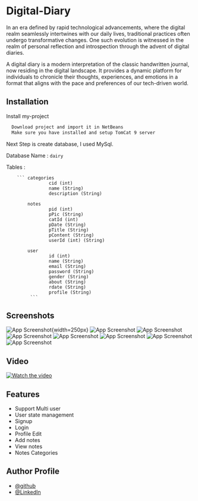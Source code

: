 
# Digital-Diary

In an era defined by rapid technological advancements, where the digital realm seamlessly intertwines with our daily lives, traditional practices often undergo transformative changes. One such evolution is witnessed in the realm of personal reflection and introspection through the advent of digital diaries.

A digital diary is a modern interpretation of the classic handwritten journal, now residing in the digital landscape. It provides a dynamic platform for individuals to chronicle their thoughts, experiences, and emotions in a format that aligns with the pace and preferences of our tech-driven world.


## Installation

Install my-project

```bash
  Download project and import it in NetBeans
  Make sure you have installed and setup TomCat 9 server
```

Next Step is create database, I used MySql.

Database Name : 
            ``` dairy  ```
    
Tables : 

        ``` categories
                    cid (int)
                    name (String)
                    description (String)
                    
            notes
                    pid (int)
                    pPic (String)
                    catId (int) 
                    pDate (String)
                    pTitle (String)
                    pContent (String)
                    userId (int) (String)

            user
                    id (int)
                    name (String)
                    email (String)
                    password (String)
                    gender (String)
                    about (String)
                    rdate (String)
                    profile (String)
             ```
## Screenshots

![App Screenshot](ScreenShotsAndVideo/index.png){width=250px}
![App Screenshot](ScreenShotsAndVideo/signup.png)
![App Screenshot](ScreenShotsAndVideo/login.png)
![App Screenshot](ScreenShotsAndVideo/AddNotes.png)
![App Screenshot](ScreenShotsAndVideo/newAddedNote.png)
![App Screenshot](ScreenShotsAndVideo/ViewNote.png)
![App Screenshot](ScreenShotsAndVideo/userProfile.png)
![App Screenshot](ScreenShotsAndVideo/userProfileEdit.png)

## Video
[![Watch the video](ScreenShotsAndVideo/video.PNG)](https://youtu.be/X8SkwRLEeAI)

## Features

- Support Multi user
- User state management
- Signup
- Login
- Profile Edit
- Add notes
- View notes
- Notes Categories



## Author Profile

- [@github](https://www.github.com/vijay320)
- [@LinkedIn](https://www.linkedin.com/in/koder-vijay/)

